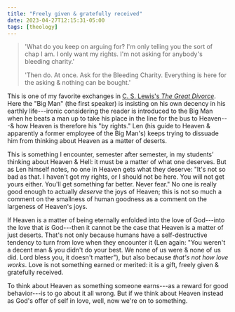 ```yaml
---
title: "Freely given & gratefully received"
date: 2023-04-27T12:15:31-05:00
tags: [theology]
---
```


> 'What do you keep on arguing for? I'm only telling you the sort of chap I am. I only want my rights. I'm not asking for anybody's bleeding charity.'
>
> 'Then do. At once. Ask for the Bleeding Charity. Everything is here for the asking & nothing can be bought.'

This is one of my favorite exchanges in [C. S. Lewis's *The Great Divorce*](https://micro.blog/books/9780061947353). Here the "Big Man" (the first speaker) is insisting on his own decency in his earthly life---ironic considering the reader is introduced to the Big Man when he beats a man up to take his place in the line for the bus to Heaven---& how Heaven is therefore his "by rights." Len (his guide to Heaven & apparently a former employee of the Big Man's) keeps trying to dissuade him from thinking about Heaven as a matter of deserts.

This is something I encounter, semester after semester, in my students’ thinking about Heaven & Hell: it must be a matter of what one deserves. But as Len himself notes, no one in Heaven gets what they deserve: "It's not so bad as that. I haven't got my rights, or I should not be here. You will not get yours either. You'll get something far better. Never fear." No one is really good enough to actually *deserve* the joys of Heaven; this is not so much a comment on the smallness of human goodness as a comment on the largeness of Heaven's joys.

If Heaven is a matter of being eternally enfolded into the love of God---into the love that *is* God---then it cannot be the case that Heaven is a matter of just deserts. That's not only because humans have a self-destructive tendency to turn from love when they encounter it (Len again: "You weren't a decent man & you didn't do your best. We none of us were & none of us did. Lord bless you, it doesn't matter"), but also because *that's not how love works*. Love is not something earned or merited: it is a gift, freely given & gratefully received.

To think about Heaven as something someone earns---as a reward for good behavior---is to go about it all wrong. But if we think about Heaven instead as God's offer of self in love, well, now we're on to something.
